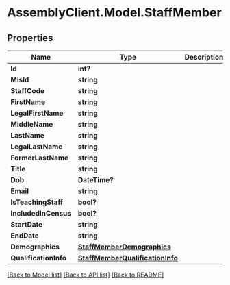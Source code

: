 # AssemblyClient.Model.StaffMember
## Properties

Name | Type | Description | Notes
------------ | ------------- | ------------- | -------------
**Id** | **int?** |  | [optional] 
**MisId** | **string** |  | [optional] 
**StaffCode** | **string** |  | [optional] 
**FirstName** | **string** |  | [optional] 
**LegalFirstName** | **string** |  | [optional] 
**MiddleName** | **string** |  | [optional] 
**LastName** | **string** |  | [optional] 
**LegalLastName** | **string** |  | [optional] 
**FormerLastName** | **string** |  | [optional] 
**Title** | **string** |  | [optional] 
**Dob** | **DateTime?** |  | [optional] 
**Email** | **string** |  | [optional] 
**IsTeachingStaff** | **bool?** |  | [optional] 
**IncludedInCensus** | **bool?** |  | [optional] 
**StartDate** | **string** |  | [optional] 
**EndDate** | **string** |  | [optional] 
**Demographics** | [**StaffMemberDemographics**](StaffMemberDemographics.md) |  | [optional] 
**QualificationInfo** | [**StaffMemberQualificationInfo**](StaffMemberQualificationInfo.md) |  | [optional] 

[[Back to Model list]](../README.md#documentation-for-models) [[Back to API list]](../README.md#documentation-for-api-endpoints) [[Back to README]](../README.md)

